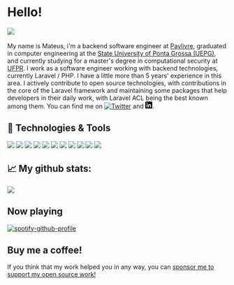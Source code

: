 # Hello!

![](https://komarev.com/ghpvc/?username=mateusjunges&color=2057f7&style=flat)

My name is Mateus, i'm a backend software engineer at [Paylivre][paylivre], graduated in computer engineering at the [State University of Ponta Grossa (UEPG)][uepg], and currently studying for a master's degree in computational security at [UFPR][ufpr]. I work as a software engineer working with backend technologies, currently Laravel / PHP. I have a little more than 5 years' experience in this area.
I actively contribute to open source technologies, with contributions in the core of the Laravel framework and maintaining some packages that help developers in their daily work, with Laravel ACL being the best known among them.
You can find me on [![Twitter][twitter_icon]][twitter] and [![Linkedin][linkedin_icon]][linkedin].

## 🔧 Technologies & Tools
![](https://img.shields.io/badge/OS-Linux-informational?style=flat&logo=linux&logoColor=white&color=2057f7)
![](https://img.shields.io/badge/Editor-phpstorm-informational?style=flat&logo=jetbrains&logoColor=white&color=2057f7)
![](https://img.shields.io/badge/Code-Python-informational?style=flat&logo=python&logoColor=white&color=2057f7)
![](https://img.shields.io/badge/Code-JavaScript-informational?style=flat&logo=javascript&logoColor=white&color=2057f7)
![](https://img.shields.io/badge/Code-php-informational?style=flat&logo=php&logoColor=white&color=2057f7)
![](https://img.shields.io/badge/Code-Vue-informational?style=flat&logo=vue.js&logoColor=white&color=2057f7)
![](https://img.shields.io/badge/Tools-Kafka-informational?style=flat&logo=apache-kafka&logoColor=white&color=2057f7)
![](https://img.shields.io/badge/Tools-PostgreSQL-informational?style=flat&logo=postgresql&logoColor=white&color=2057f7)
![](https://img.shields.io/badge/Tools-mySQL-informational?style=flat&logo=mysql&logoColor=white&color=2057f7)
![](https://img.shields.io/badge/Shell-Bash-informational?style=flat&logo=gnu-bash&logoColor=white&color=2057f7)
![](https://img.shields.io/badge/Shell-ZSH-informational?style=flat&logo=zsh-bash&logoColor=white&color=2057f7)

## &#x1f4c8; My github stats:
<img src="https://github-readme-stats.vercel.app/api?username=mateusjunges&show_icons=true&title_color=ffffff&text_color=ffffff&icon_color=ffffff&bg_color=2057f7" align="center">

[uepg]: https://uepg.br
[ufpr]:https://www.ufpr.br/portalufpr/
[paylivre]: https://paylivre.com
[twitter]: https://twitter.com/mateusjungess
[linkedin]: https://linkedin.com/in/mateusjunges
[twitter_icon]: http://i.imgur.com/wWzX9uB.png (twitter icon)
[linkedin_icon]: https://raw.githubusercontent.com/mateusjunges/mateusjunges/master/linkedin.png (linkedin icon)

## Now playing
[![spotify-github-profile](https://spotify-github-profile.vercel.app/api/view?uid=mateus.junges&cover_image=true&theme=default)](https://spotify-github-profile.vercel.app/api/view?uid=mateus.junges&redirect=true)


## Buy me a coffee!
If you think that my work helped you in any way, you can <a href="https://github.com/sponsors/mateusjunges/" target="_blank">sponsor me to support my open source work!</a>

